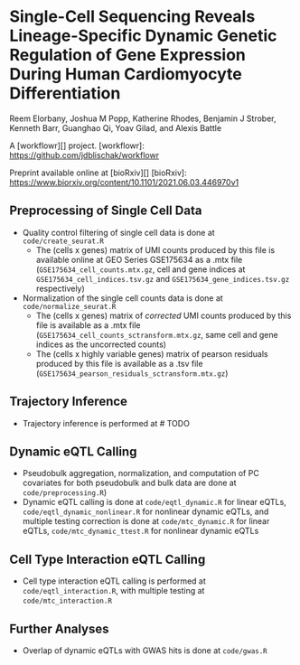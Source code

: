 # Single-Cell Sequencing Reveals Lineage-Specific Dynamic Genetic Regulation of Gene Expression During Human Cardiomyocyte Differentiation
Reem Elorbany,  Joshua M Popp, Katherine Rhodes, Benjamin J Strober, Kenneth Barr, Guanghao Qi, Yoav Gilad, and Alexis Battle

A [workflowr][] project.
[workflowr]: https://github.com/jdblischak/workflowr

Preprint available online at [bioRxiv][]
[bioRxiv]: https://www.biorxiv.org/content/10.1101/2021.06.03.446970v1

## Preprocessing of Single Cell Data
- Quality control filtering of single cell data is done at `code/create_seurat.R`
  - The (cells x genes) matrix of UMI counts produced by this file is available online at GEO Series GSE175634 as a .mtx file (`GSE175634_cell_counts.mtx.gz`, cell and gene indices at `GSE175634_cell_indices.tsv.gz` and `GSE175634_gene_indices.tsv.gz` respectively)
- Normalization of the single cell counts data is done at `code/normalize_seurat.R`
  - The (cells x genes) matrix of *corrected* UMI counts produced by this file is available as a .mtx file (`GSE175634_cell_counts_sctransform.mtx.gz`, same cell and gene indices as the uncorrected counts)
  - The (cells x highly variable genes) matrix of pearson residuals produced by this file is available as a .tsv file (`GSE175634_pearson_residuals_sctransform.mtx.gz`)
  
## Trajectory Inference
- Trajectory inference is performed at # TODO

## Dynamic eQTL Calling
- Pseudobulk aggregation, normalization, and computation of PC covariates for both pseudobulk and bulk data are done at `code/preprocessing.R`)
- Dynamic eQTL calling is done at `code/eqtl_dynamic.R` for linear eQTLs, `code/eqtl_dynamic_nonlinear.R` for nonlinear dynamic eQTLs, and multiple testing correction is done at `code/mtc_dynamic.R` for linear eQTLs, `code/mtc_dynamic_ttest.R` for nonlinear dynamic eQTLs

## Cell Type Interaction eQTL Calling
- Cell type interaction eQTL calling is performed at `code/eqtl_interaction.R`, with multiple testing at `code/mtc_interaction.R`

## Further Analyses
- Overlap of dynamic eQTLs with GWAS hits is done at `code/gwas.R`
